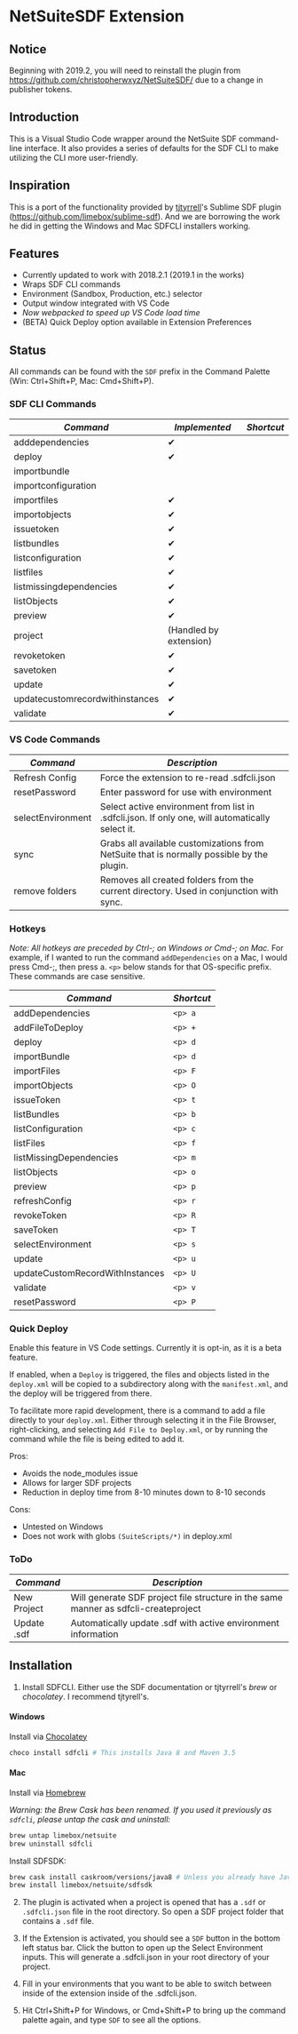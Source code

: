 # NetSuiteSDF Extension

## Notice

Beginning with 2019.2, you will need to reinstall the plugin from https://github.com/christopherwxyz/NetSuiteSDF/ due to a change in publisher tokens.

## Introduction

This is a Visual Studio Code wrapper around the NetSuite SDF command-line interface. It also provides a series of defaults for the SDF CLI to make utilizing the CLI more user-friendly.

## Inspiration

This is a port of the functionality provided by [tjtyrrell](https://github.com/tjtyrrell)'s Sublime SDF plugin (<https://github.com/limebox/sublime-sdf>). And we are borrowing the work he did in getting the Windows and Mac SDFCLI installers working.

## Features

- Currently updated to work with 2018.2.1 (2019.1 in the works)
- Wraps SDF CLI commands
- Environment (Sandbox, Production, etc.) selector
- Output window integrated with VS Code
- _Now webpacked to speed up VS Code load time_
- (BETA) Quick Deploy option available in Extension Preferences

## Status

All commands can be found with the `SDF` prefix in the Command Palette (Win: Ctrl+Shift+P, Mac: Cmd+Shift+P).

### SDF CLI Commands

| _Command_                       | _Implemented_          | _Shortcut_ |
| ------------------------------- | ---------------------- | ---------- |
| adddependencies                 | ✔                      |
| deploy                          | ✔                      |
| importbundle                    |                        |
| importconfiguration             |                        |
| importfiles                     | ✔                      |
| importobjects                   | ✔                      |
| issuetoken                      | ✔                      |
| listbundles                     | ✔                      |
| listconfiguration               | ✔                      |
| listfiles                       | ✔                      |
| listmissingdependencies         | ✔                      |
| listObjects                     | ✔                      |
| preview                         | ✔                      |
| project                         | (Handled by extension) |
| revoketoken                     | ✔                      |
| savetoken                       | ✔                      |
| update                          | ✔                      |
| updatecustomrecordwithinstances | ✔                      |
| validate                        | ✔                      |

### VS Code Commands

| _Command_         | _Description_                                                                                   |
| ----------------- | ----------------------------------------------------------------------------------------------- |
| Refresh Config    | Force the extension to re-read .sdfcli.json                                                     |
| resetPassword     | Enter password for use with environment                                                         |
| selectEnvironment | Select active environment from list in .sdfcli.json. If only one, will automatically select it. |
| sync              | Grabs all available customizations from NetSuite that is normally possible by the plugin.       |
| remove folders    | Removes all created folders from the current directory. Used in conjunction with sync.          |

### Hotkeys

_Note: All hotkeys are preceded by Ctrl-; on Windows or Cmd-; on Mac._
For example, if I wanted to run the command `addDependencies` on a Mac, I would press Cmd-;, then press a.
`<p>` below stands for that OS-specific prefix. These commands are case sensitive.

| _Command_                       | _Shortcut_ |
| ------------------------------- | ---------- |
| addDependencies                 | `<p> a`    |
| addFileToDeploy                 | `<p> +`    |
| deploy                          | `<p> d`    |
| importBundle                    | `<p> d`    |
| importFiles                     | `<p> F`    |
| importObjects                   | `<p> O`    |
| issueToken                      | `<p> t`    |
| listBundles                     | `<p> b`    |
| listConfiguration               | `<p> c`    |
| listFiles                       | `<p> f`    |
| listMissingDependencies         | `<p> m`    |
| listObjects                     | `<p> o`    |
| preview                         | `<p> p`    |
| refreshConfig                   | `<p> r`    |
| revokeToken                     | `<p> R`    |
| saveToken                       | `<p> T`    |
| selectEnvironment               | `<p> s`    |
| update                          | `<p> u`    |
| updateCustomRecordWithInstances | `<p> U`    |
| validate                        | `<p> v`    |
| resetPassword                   | `<p> P`    |

### Quick Deploy

Enable this feature in VS Code settings. Currently it is opt-in, as it is a beta feature.

If enabled, when a `Deploy` is triggered, the files and objects listed in the `deploy.xml` will be copied to a subdirectory along with the `manifest.xml`, and the deploy will be triggered from there.

To facilitate more rapid development, there is a command to add a file directly to your `deploy.xml`. Either through selecting it in the File Browser, right-clicking, and selecting `Add File to Deploy.xml`, or by running the command while the file is being edited to add it.

Pros:

- Avoids the node_modules issue
- Allows for larger SDF projects
- Reduction in deploy time from 8-10 minutes down to 8-10 seconds

Cons:

- Untested on Windows
- Does not work with globs `(SuiteScripts/*)` in deploy.xml

### ToDo

| _Command_   | _Description_                                                                       |
| ----------- | ----------------------------------------------------------------------------------- |
| New Project | Will generate SDF project file structure in the same manner as sdfcli-createproject |
| Update .sdf | Automatically update .sdf with active environment information                       |

## Installation

1. Install SDFCLI. Either use the SDF documentation or tjtyrrell's _brew_ or _chocolatey_. I recommend tjtyrell's.

#### Windows

Install via [Chocolatey](https://chocolatey.org)

```bash
choco install sdfcli # This installs Java 8 and Maven 3.5
```

#### Mac

Install via [Homebrew](https://brew.sh)

_Warning: the Brew Cask has been renamed. If you used it previously as `sdfcli`, please untap the cask and uninstall:_

```bash
brew untap limebox/netsuite
brew uninstall sdfcli
```

Install SDFSDK:

```bash
brew cask install caskroom/versions/java8 # Unless you already have Java 8 installed.
brew install limebox/netsuite/sdfsdk
```

2. The plugin is activated when a project is opened that has a `.sdf` or `.sdfcli.json` file in the root directory. So open a SDF project folder that contains a `.sdf` file.

3) If the Extension is activated, you should see a `SDF` button in the bottom left status bar. Click the button to open up the Select Environment inputs. This will generate a .sdfcli.json in your root directory of your project.

4) Fill in your environments that you want to be able to switch between inside of the extension inside of the .sdfcli.json.

5) Hit Ctrl+Shift+P for Windows, or Cmd+Shift+P to bring up the command palette again, and type `SDF` to see all the options.
